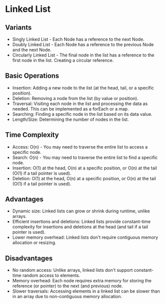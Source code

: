 # Linked List

## Variants

-   Singly Linked List - Each Node has a reference to the next Node.
-   Doubly Linked List - Each Node has a reference to the previous Node and the next Node.
-   Circularly Linked List - The final node in the list has a reference to the first node in the list. Creating a circular reference.

## Basic Operations

-   Insertion: Adding a new node to the list (at the head, tail, or a specific position).
-   Deletion: Removing a node from the list (by value or position).
-   Traversal: Visiting each node in the list and processing the data as needed. This can be implemented as a forEach or a map.
-   Searching: Finding a specific node in the list based on its data value.
-   Length/Size: Determining the number of nodes in the list.

## Time Complexity

-   Access: O(n) - You may need to traverse the entire list to access a specific node.
-   Search: O(n) - You may need to traverse the entire list to find a specific node.
-   Insertion: O(1) at the head, O(n) at a specific position, or O(n) at the tail (O(1) if a tail pointer is used).
-   Deletion: O(1) at the head, O(n) at a specific position, or O(n) at the tail (O(1) if a tail pointer is used).

## Advantages

-   Dynamic size: Linked lists can grow or shrink during runtime, unlike arrays.
-   Efficient insertions and deletions: Linked lists provide constant-time complexity for insertions and deletions at the head (and tail if a tail pointer is used).
-   Lower memory overhead: Linked lists don't require contiguous memory allocation or resizing.

## Disadvantages

-   No random access: Unlike arrays, linked lists don't support constant-time random access to elements.
-   Memory overhead: Each node requires extra memory for storing the reference (or pointer) to the next (and previous) node.
-   Slower traversals: Accessing elements in a linked list can be slower than in an array due to non-contiguous memory allocation.
